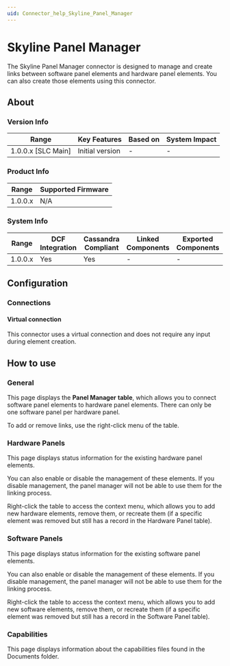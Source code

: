 ```yaml
---
uid: Connector_help_Skyline_Panel_Manager
---
```


# Skyline Panel Manager

The Skyline Panel Manager connector is designed to manage and create links between software panel elements and hardware panel elements. You can also create those elements using this connector.

## About

### Version Info

| **Range**            | **Key Features** | **Based on** | **System Impact** |
|----------------------|------------------|--------------|-------------------|
| 1.0.0.x \[SLC Main\] | Initial version  | \-           | \-                |

### Product Info

| **Range** | **Supported Firmware** |
|-----------|------------------------|
| 1.0.0.x   | N/A                    |

### System Info

| **Range** | **DCF Integration** | **Cassandra Compliant** | **Linked Components** | **Exported Components** |
|-----------|---------------------|-------------------------|-----------------------|-------------------------|
| 1.0.0.x   | Yes                 | Yes                     | \-                    | \-                      |

## Configuration

### Connections

#### Virtual connection

This connector uses a virtual connection and does not require any input during element creation.

## How to use

### General

This page displays the **Panel Manager** **table**, which allows you to connect software panel elements to hardware panel elements. There can only be one software panel per hardware panel.

To add or remove links, use the right-click menu of the table.

### Hardware Panels

This page displays status information for the existing hardware panel elements.

You can also enable or disable the management of these elements. If you disable management, the panel manager will not be able to use them for the linking process.

Right-click the table to access the context menu, which allows you to add new hardware elements, remove them, or recreate them (if a specific element was removed but still has a record in the Hardware Panel table).

### Software Panels

This page displays status information for the existing software panel elements.

You can also enable or disable the management of these elements. If you disable management, the panel manager will not be able to use them for the linking process.

Right-click the table to access the context menu, which allows you to add new software elements, remove them, or recreate them (if a specific element was removed but still has a record in the Software Panel table).

### Capabilities

This page displays information about the capabilities files found in the Documents folder.
